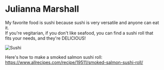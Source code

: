 # Julianna Marshall

My favorite food is sushi because sushi is very versatile and anyone can eat it. <br> If you're vegitarian, if you don't like seafood, you can find a sushi roll that fits your needs, and they're DELICIOUS!

![Sushi](https://www.allrecipes.com/thmb/SDtG2ku7RidXO-OFx4BKMV9WRpY=/0x512/filters:no_upscale():max_bytes(150000):strip_icc():format(webp)/19511smoked-salmon-sushi-rollfabeveryday4x3-159a22b4d3ac49fe9a146db94b53c930.jpg)

Here's how to make a smoked salmon sushi roll: <https://www.allrecipes.com/recipe/19511/smoked-salmon-sushi-roll/>
